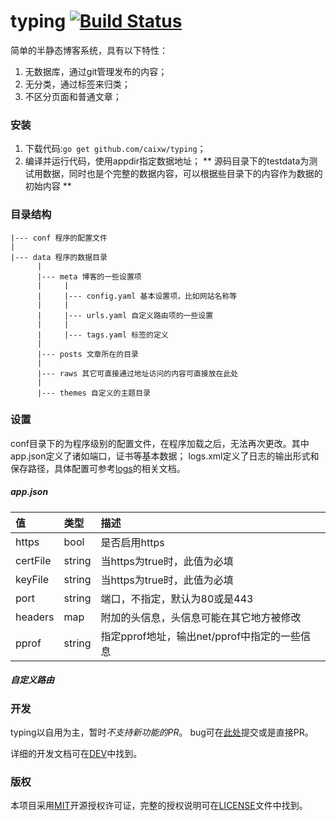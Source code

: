 typing [![Build Status](https://travis-ci.org/caixw/typing.svg?branch=master)](https://travis-ci.org/caixw/typing)
======
 
简单的半静态博客系统，具有以下特性：
 
1. 无数据库，通过git管理发布的内容；
1. 无分类，通过标签来归类；
1. 不区分页面和普通文章；
 
 
 
### 安装
 
1. 下载代码:`go get github.com/caixw/typing`；
1. 编译并运行代码，使用appdir指定数据地址；
** 源码目录下的testdata为测试用数据，同时也是个完整的数据内容，可以根据些目录下的内容作为数据的初始内容 **



### 目录结构

```
|--- conf 程序的配置文件
|
|--- data 程序的数据目录
      |
      |--- meta 博客的一些设置项
      |     |
      |     |--- config.yaml 基本设置项，比如网站名称等
      |     |
      |     |--- urls.yaml 自定义路由项的一些设置
      |     |
      |     |--- tags.yaml 标签的定义
      |
      |--- posts 文章所在的目录
      |
      |--- raws 其它可直接通过地址访问的内容可直接放在此处
      |
      |--- themes 自定义的主题目录
```
 
 
 
### 设置
 
conf目录下的为程序级别的配置文件，在程序加载之后，无法再次更改。其中
app.json定义了诸如端口，证书等基本数据；
logs.xml定义了日志的输出形式和保存路径，具体配置可参考[logs](https://github.com/issue9/logs)的相关文档。


##### app.json

值        | 类型        | 描述
:---------|:------------|:------
https     | bool        | 是否启用https
certFile  | string      | 当https为true时，此值为必填
keyFile   | string      | 当https为true时，此值为必填
port      | string      | 端口，不指定，默认为80或是443
headers   | map         | 附加的头信息，头信息可能在其它地方被修改
pprof     | string      | 指定pprof地址，输出net/pprof中指定的一些信息


##### 自定义路由


 
 
 
 
### 开发
 
typing以自用为主，暂时*不支持新功能的PR*。
bug可在[此处](https://github.com/caixw/typing/issues)提交或是直接PR。
 
详细的开发文档可在[DEV](DEV.md)中找到。
 
 
 
### 版权
 
本项目采用[MIT](http://opensource.org/licenses/MIT)开源授权许可证，完整的授权说明可在[LICENSE](LICENSE)文件中找到。
